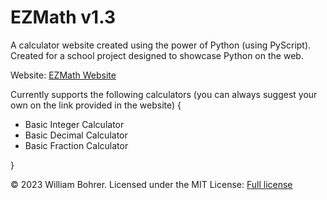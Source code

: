 # EZMath v1.3

A calculator website created using the power of Python (using PyScript). Created for a school project designed to showcase Python on the web.

Website: <a href="https://wbohrer28.github.io/ezmath/">EZMath Website</a>

Currently supports the following calculators (you can always suggest your own on the link provided in the website) {
- Basic Integer Calculator
- Basic Decimal Calculator
- Basic Fraction Calculator

}

© 2023 William Bohrer. Licensed under the MIT License: <a href="https://github.com/wbohrer28/ezmath/blob/main/LICENSE">Full license</a>
